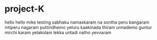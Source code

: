 # project-K
hello hello mike testing 
sabhaku namaskaram 
na sontha peru bangaram \
intiperu nagaram 
puttindhemo yeluru 
kaakinada thiram 
unnademo guntur 
mirchi karam 
yelakolam lekka untadi 
natho yevvaram
